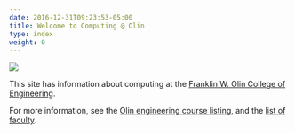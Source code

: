 ```yaml
---
date: 2016-12-31T09:23:53-05:00
title: Welcome to Computing @ Olin
type: index
weight: 0
---
```


![](https://upload.wikimedia.org/wikipedia/commons/f/f9/Road-under-construction.png)

This site has information about computing at the [Franklin W. Olin College of Engineering](http://www.olin.edu/).

For more information, see the [Olin engineering course listing](http://www.olin.edu/course-listing/engineering/), and the
[list of faculty](http://www.olin.edu/faculty/).
